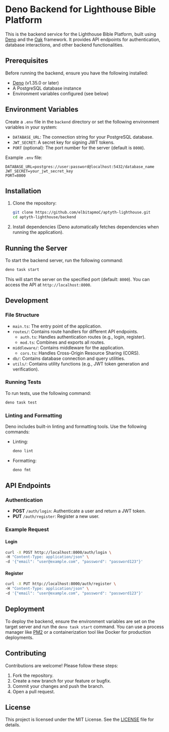 # Deno Backend for Lighthouse Bible Platform

This is the backend service for the Lighthouse Bible Platform, built using [Deno](https://deno.land/) and the [Oak](https://deno.land/x/oak) framework. It provides API endpoints for authentication, database interactions, and other backend functionalities.

## Prerequisites

Before running the backend, ensure you have the following installed:

- [Deno](https://deno.land/) (v1.35.0 or later)
- A PostgreSQL database instance
- Environment variables configured (see below)

## Environment Variables

Create a `.env` file in the `backend` directory or set the following environment variables in your system:

- `DATABASE_URL`: The connection string for your PostgreSQL database.
- `JWT_SECRET`: A secret key for signing JWT tokens.
- `PORT` (optional): The port number for the server (default is `8000`).

Example `.env` file:

```
DATABASE_URL=postgres://user:password@localhost:5432/database_name
JWT_SECRET=your_jwt_secret_key
PORT=8000
```

## Installation

1. Clone the repository:

   ```bash
   git clone https://github.com/elbitapmoC/aptyth-lighthouse.git
   cd aptyth-lighthouse/backend
   ```

2. Install dependencies (Deno automatically fetches dependencies when running the application).

## Running the Server

To start the backend server, run the following command:

```bash
deno task start
```

This will start the server on the specified port (default: `8000`). You can access the API at `http://localhost:8000`.

## Development

### File Structure

- `main.ts`: The entry point of the application.
- `routes/`: Contains route handlers for different API endpoints.
  - `auth.ts`: Handles authentication routes (e.g., login, register).
  - `mod.ts`: Combines and exports all routes.
- `middleware/`: Contains middleware for the application.
  - `cors.ts`: Handles Cross-Origin Resource Sharing (CORS).
- `db/`: Contains database connection and query utilities.
- `utils/`: Contains utility functions (e.g., JWT token generation and verification).

### Running Tests

To run tests, use the following command:

```bash
deno task test
```

### Linting and Formatting

Deno includes built-in linting and formatting tools. Use the following commands:

- Linting:

  ```bash
  deno lint
  ```

- Formatting:

  ```bash
  deno fmt
  ```

## API Endpoints

### Authentication

- **POST** `/auth/login`: Authenticate a user and return a JWT token.
- **PUT** `/auth/register`: Register a new user.

### Example Request

#### Login

```bash
curl -X POST http://localhost:8000/auth/login \
-H "Content-Type: application/json" \
-d '{"email": "user@example.com", "password": "password123"}'
```

#### Register

```bash
curl -X PUT http://localhost:8000/auth/register \
-H "Content-Type: application/json" \
-d '{"email": "user@example.com", "password": "password123"}'
```

## Deployment

To deploy the backend, ensure the environment variables are set on the target server and run the `deno task start` command. You can use a process manager like [PM2](https://pm2.keymetrics.io/) or a containerization tool like Docker for production deployments.

## Contributing

Contributions are welcome! Please follow these steps:

1. Fork the repository.
2. Create a new branch for your feature or bugfix.
3. Commit your changes and push the branch.
4. Open a pull request.

## License

This project is licensed under the MIT License. See the [LICENSE](../LICENSE) file for details.
